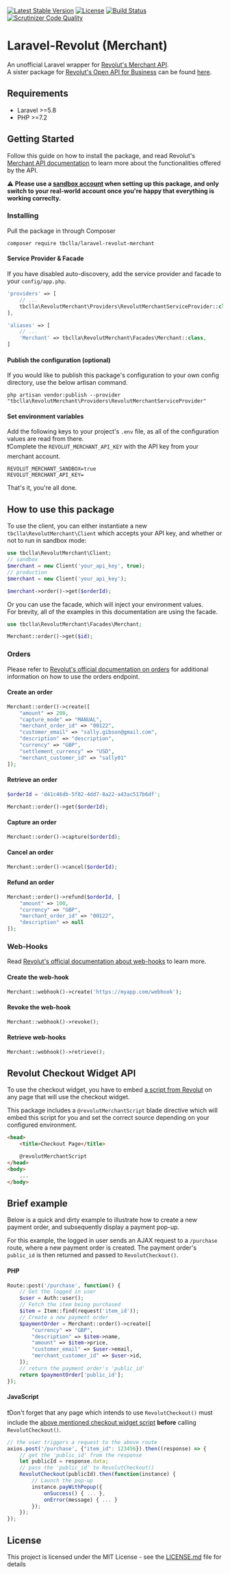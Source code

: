 <!-- @format -->

[![Latest Stable Version](https://poser.pugx.org/tbclla/laravel-revolut-merchant/v/stable)](https://packagist.org/packages/tbclla/laravel-revolut-merchant)
[![License](https://poser.pugx.org/tbclla/laravel-revolut-merchant/license)](https://packagist.org/packages/tbclla/laravel-revolut-merchant)
[![Build Status](https://travis-ci.com/tbclla/laravel-revolut-merchant.svg?branch=master)](https://travis-ci.com/tbclla/laravel-revolut-merchant)
[![Scrutinizer Code Quality](https://scrutinizer-ci.com/g/tbclla/laravel-revolut-merchant/badges/quality-score.png?b=master)](https://scrutinizer-ci.com/g/tbclla/laravel-revolut-merchant/?branch=master)

# Laravel-Revolut (Merchant)

An unofficial Laravel wrapper for [Revolut's Merchant API](https://developer.revolut.com/docs/merchant-api).<br>
A sister package for [Revolut's Open API for Business](https://developer.revolut.com/docs/business-api) can be found [here](https://github.com/tbclla/laravel-revolut-business).

## Requirements

- Laravel >=5.8
- PHP >=7.2

## Getting Started

Follow this guide on how to install the package, and read Revolut's [Merchant API documentation](https://developer.revolut.com/docs/merchant-api/#getting-started) to learn more about the functionalities offered by the API.

⚠️ **Please use a [sandbox account](https://sandbox-business.revolut.com/signup) when setting up this package, and only switch to your real-world account once you're happy that everything is working correclty.**

### Installing

Pull the package in through Composer

```
composer require tbclla/laravel-revolut-merchant
```

#### Service Provider & Facade

If you have disabled auto-discovery, add the service provider and facade to your `config/app.php`.

```php
'providers' => [
	// ...
	tbclla\RevolutMerchant\Providers\RevolutMerchantServiceProvider::class,
],

'aliases' => [
	// ...
	'Merchant' => tbclla\RevolutMerchant\Facades\Merchant::class,
]
```

#### Publish the configuration (optional)

If you would like to publish this package's configuration to your own config directory, use the below artisan command.<br>
```
php artisan vendor:publish --provider "tbclla\RevolutMerchant\Providers\RevolutMerchantServiceProvider"
```

#### Set environment variables

Add the following keys to your project's `.env` file, as all of the configuration values are read from there.<br>
❗Complete the `REVOLUT_MERCHANT_API_KEY` with the API key from your merchant account.

```
REVOLUT_MERCHANT_SANDBOX=true
REVOLUT_MERCHANT_API_KEY=
```

That's it, you're all done.

## How to use this package

To use the client, you can either instantiate a new `tbclla\RevolutMerchant\Client` which accepts your API key, and whether or not to run in sandbox mode:

```php
use tbclla\RevolutMerchant\Client;
// sandbox
$merchant = new Client('your_api_key', true);
// production
$merchant = new Client('your_api_key');

$merchant->order()->get($orderId);
```

Or you can use the facade, which will inject your environment values.<br>
For brevity, all of the examples in this documentation are using the facade.

```php
use tbclla\RevolutMerchant\Facades\Merchant;

Merchant::order()->get($id);
```

### Orders

Please refer to [Revolut's official documentation on orders](https://developer.revolut.com/docs/merchant-api/#backend-api-order-object) for additional information on how to use the orders endpoint.

#### Create an order

```php
Merchant::order()->create([
	"amount" => 200,
	"capture_mode" => "MANUAL",
	"merchant_order_id" => "00122",
	"customer_email" => "sally.gibson@gmail.com",
	"description" => "description",
	"currency" => "GBP",
	"settlement_currency" => "USD",
	"merchant_customer_id" => "sally01"
]);
```

#### Retrieve an order

```php
$orderId = 'd41c46db-5f82-4dd7-8a22-a43ac517b6df';

Merchant::order()->get($orderId);
```

#### Capture an order

```php
Merchant::order()->capture($orderId);
```

#### Cancel an order

```php
Merchant::order()->cancel($orderId);
```

#### Refund an order

```php
Merchant::order()->refund($orderId, [
	"amount" => 100,
	"currency" => "GBP",
	"merchant_order_id" => "00122",
	"description" => null
]);
```

### Web-Hooks

Read [Revolut's official documentation about web-hooks](https://developer.revolut.com/docs/merchant-api/#backend-api-webhooks) to learn more.

#### Create the web-hook

```php
Merchant::webhook()->create('https://myapp.com/webhook');
```

#### Revoke the web-hook

```php
Merchant::webhook()->revoke();
```

#### Retrieve web-hooks

```php
Merchant::webhook()->retrieve();
```

## Revolut Checkout Widget API

To use the checkout widget, you have to embed [a script from Revolut](https://developer.revolut.com/docs/merchant-api/#revolut-checkout-widget-api-embed-script) on any page that will use the checkout widget.

This package includes a `@revolutMerchantScript` blade directive which will embed this script for you and set the correct source depending on your configured environment.

```html
<head>
	<title>Checkout Page</title>

	@revolutMerchantScript
</head>
<body>
	...
</body>
```

## Brief example

Below is a quick and dirty example to illustrate how to create a new payment order, and subsequently display a payment pop-up.

For this example, the logged in user sends an AJAX request to a `/purchase` route, where a new payment order is created.
The payment order's `public_id` is then returned and passed to `RevolutCheckout()`.

#### PHP

```php
Route::post('/purchase', function() {
	// Get the logged in user
	$user = Auth::user();
	// Fetch the item being purchased
	$item = Item::find(request('item_id'));
	// Create a new payment order
	$paymentOrder = Merchant::order()->create([
		"currency" => "GBP",
		"description" => $item->name,
		"amount" => $item->price,
		"customer_email" => $user->email,
		"merchant_customer_id" => $user->id,
	]);
	// return the payment order's 'public_id'
	return $paymentOrder['public_id'];
});
```

#### JavaScript

❗Don't forget that any page which intends to use `RevolutCheckout()` must include the [above mentioned checkout widget script](https://github.com/tbclla/laravel-revolut-merchant#revolut-checkout-widget-api) **before** calling `RevolutCheckout()`.

```js
// the user triggers a request to the above route
axios.post('/purchase', {"item_id": 123456}).then((response) => {
	// get the 'public_id' from the response
	let publicId = response.data;
	// pass the 'public_id' to RevolutCheckout()
	RevolutCheckout(publicId).then(function(instance) {
		// Launch the pop-up
		instance.payWithPopup({
			onSuccess() { ... },
			onError(message) { ... }
		});
	});
});
```

## License

This project is licensed under the MIT License - see the [LICENSE.md](LICENSE.md) file for details
